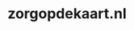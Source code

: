 ---
layout: post
title:  "zorgopdekaart.nl"
internal_url:  "/dutchgov/zorgopdekaart.nl.html"
categories: dutchgov
---